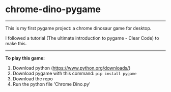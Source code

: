 # chrome-dino-pygame
----------------------
This is my first pygame project: a chrome dinosaur game for desktop.

I followed a tutorial (The ultimate introduction to pygame - Clear Code) to make this.

----------------------
**To play this game:**
  1. Download python (https://www.python.org/downloads/)
  2. Download pygame with this command: `pip install pygame`
  3. Download the repo
  4. Run the python file 'Chrome Dino.py'

